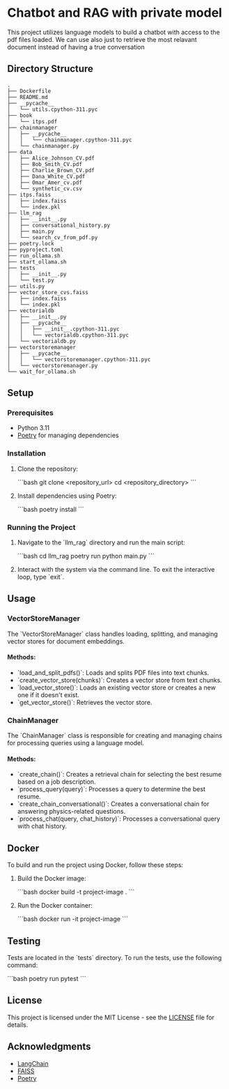 
# Chatbot and RAG with private model

This project utilizes language models to build a chatbot with access to the pdf files loaded. We can use also just to retrieve the most relavant document instead of having a true conversation

## Directory Structure

```
.
├── Dockerfile
├── README.md
├── __pycache__
│   └── utils.cpython-311.pyc
├── book
│   └── itps.pdf
├── chainmanager
│   ├── __pycache__
│   │   └── chainmanager.cpython-311.pyc
│   └── chainmanager.py
├── data
│   ├── Alice_Johnson_CV.pdf
│   ├── Bob_Smith_CV.pdf
│   ├── Charlie_Brown_CV.pdf
│   ├── Dana_White_CV.pdf
│   ├── Omar_Amer_cv.pdf
│   └── synthetic_cv.csv
├── itps.faiss
│   ├── index.faiss
│   └── index.pkl
├── llm_rag
│   ├── __init__.py
│   ├── conversational_history.py
│   ├── main.py
│   └── search_cv_from_pdf.py
├── poetry.lock
├── pyproject.toml
├── run_ollama.sh
├── start_ollama.sh
├── tests
│   ├── __init__.py
│   └── test.py
├── utils.py
├── vector_store_cvs.faiss
│   ├── index.faiss
│   └── index.pkl
├── vectorialdb
│   ├── __init__.py
│   ├── __pycache__
│   │   ├── __init__.cpython-311.pyc
│   │   └── vectorialdb.cpython-311.pyc
│   └── vectorialdb.py
├── vectorstoremanager
│   ├── __pycache__
│   │   └── vectorstoremanager.cpython-311.pyc
│   └── vectorstoremanager.py
└── wait_for_ollama.sh
```

## Setup

### Prerequisites

- Python 3.11
- [Poetry](https://python-poetry.org/) for managing dependencies

### Installation

1. Clone the repository:

   \`\`\`bash
   git clone <repository_url>
   cd <repository_directory>
   \`\`\`

2. Install dependencies using Poetry:

   \`\`\`bash
   poetry install
   \`\`\`

### Running the Project

1. Navigate to the \`llm_rag\` directory and run the main script:

   \`\`\`bash
   cd llm_rag
   poetry run python main.py
   \`\`\`

2. Interact with the system via the command line. To exit the interactive loop, type \`exit\`.

## Usage

### VectorStoreManager

The \`VectorStoreManager\` class handles loading, splitting, and managing vector stores for document embeddings.

#### Methods:

- \`load_and_split_pdfs()\`: Loads and splits PDF files into text chunks.
- \`create_vector_store(chunks)\`: Creates a vector store from text chunks.
- \`load_vector_store()\`: Loads an existing vector store or creates a new one if it doesn't exist.
- \`get_vector_store()\`: Retrieves the vector store.

### ChainManager

The \`ChainManager\` class is responsible for creating and managing chains for processing queries using a language model.

#### Methods:

- \`create_chain()\`: Creates a retrieval chain for selecting the best resume based on a job description.
- \`process_query(query)\`: Processes a query to determine the best resume.
- \`create_chain_conversational()\`: Creates a conversational chain for answering physics-related questions.
- \`process_chat(query, chat_history)\`: Processes a conversational query with chat history.



## Docker

To build and run the project using Docker, follow these steps:

1. Build the Docker image:

   \`\`\`bash
   docker build -t project-image .
   \`\`\`

2. Run the Docker container:

   \`\`\`bash
   docker run -it project-image
   \`\`\`

## Testing

Tests are located in the \`tests\` directory. To run the tests, use the following command:

\`\`\`bash
poetry run pytest
\`\`\`

## License

This project is licensed under the MIT License - see the [LICENSE](LICENSE) file for details.

## Acknowledgments

- [LangChain](https://github.com/langchain/langchain)
- [FAISS](https://github.com/facebookresearch/faiss)
- [Poetry](https://python-poetry.org/)
